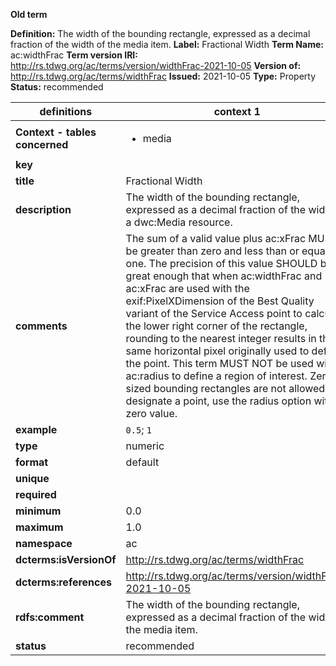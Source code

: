 **Old term**

**Definition:** The width of the bounding rectangle, expressed as a decimal fraction of the width of the media item.
**Label:** Fractional Width
**Term Name:** ac:widthFrac
**Term version IRI:** http://rs.tdwg.org/ac/terms/version/widthFrac-2021-10-05
**Version of:** http://rs.tdwg.org/ac/terms/widthFrac
**Issued:** 2021-10-05
**Type:** Property
**Status:** recommended


| definitions | context 1 |
|-|-|
| **Context - tables concerned** | <ul><li>media</li></ul> |
| **key** |  |
| **title** | Fractional Width |
| **description** | The width of the bounding rectangle, expressed as a decimal fraction of the width of a dwc:Media resource. |
| **comments** | The sum of a valid value plus ac:xFrac MUST be greater than zero and less than or equal to one. The precision of this value SHOULD be great enough that when ac:widthFrac and ac:xFrac are used with the exif:PixelXDimension of the Best Quality variant of the Service Access point to calculate the lower right corner of the rectangle, rounding to the nearest integer results in the same horizontal pixel originally used to define the point. This term MUST NOT be used with ac:radius to define a region of interest. Zero-sized bounding rectangles are not allowed. To designate a point, use the radius option with a zero value. |
| **example** | `0.5`; `1` |
| **type** | numeric |
| **format** | default |
| **unique** |  |
| **required** |  |
| **minimum** | 0.0 |
| **maximum** | 1.0 |
| **namespace** | ac |
| **dcterms:isVersionOf** | http://rs.tdwg.org/ac/terms/widthFrac |
| **dcterms:references** | http://rs.tdwg.org/ac/terms/version/widthFrac-2021-10-05 |
| **rdfs:comment** | The width of the bounding rectangle, expressed as a decimal fraction of the width of the media item. |
| **status** | recommended |
